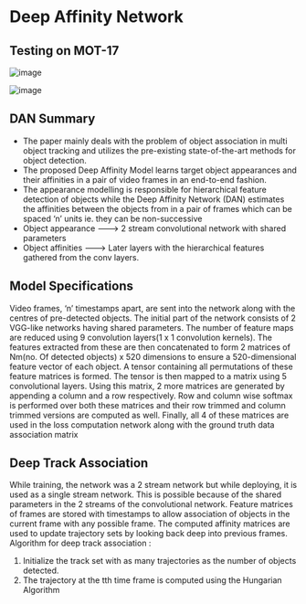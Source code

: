 # Deep Affinity Network

## Testing on MOT-17

![image](https://media.giphy.com/media/htX1vSaY4syvdT39Ys/giphy.gif)

![image](tracker2.gif)

## DAN Summary

- The paper mainly deals with the problem of object association in multi object tracking and utilizes the pre-existing state-of-the-art methods for object detection.
- The proposed Deep Affinity Model learns target object appearances and their affinities in a pair of video frames in an end-to-end fashion.
- The appearance modelling is responsible for hierarchical feature detection of objects while the Deep Affinity Network (DAN) estimates the affinities between the objects from in a pair of frames which can be spaced ‘n’ units ie. they can be non-successive
- Object appearance ---> 2 stream convolutional network with shared parameters
- Object affinities ---> Later layers with the hierarchical features gathered from the conv layers.

## Model Specifications

Video frames, ‘n’ timestamps apart, are sent into the network along with the centres of pre-detected objects. The initial part of the network consists of 2 VGG-like networks having shared parameters. The number of feature maps are reduced using 9 convolution layers(1 x 1 convolution kernels). The features extracted from these are then concatenated to form 2 matrices of Nm(no. Of detected objects) x 520 dimensions to ensure a 520-dimensional feature vector of each object. A tensor containing all permutations of these feature matrices is formed. The tensor is then mapped to a matrix using 5 convolutional layers. Using this matrix, 2 more matrices are generated by appending a column and a row respectively. Row and column wise softmax is performed over both these matrices and their row trimmed and column trimmed versions are computed as well. Finally, all 4 of these matrices are used in the loss computation network along with the ground truth data association matrix

## Deep Track Association

While training, the network was a 2 stream network but while deploying, it is used as a single stream network. This is possible because of the shared parameters in the 2 streams of the convolutional network. Feature matrices of frames are stored with timestamps to allow association of objects in the current frame with any possible frame. The computed affinity matrices are used to update trajectory sets by looking back deep into previous frames.
Algorithm for deep track association :

1. Initialize the track set with as many trajectories as the number of objects detected.
2. The trajectory at the tth time frame is computed using the Hungarian Algorithm
